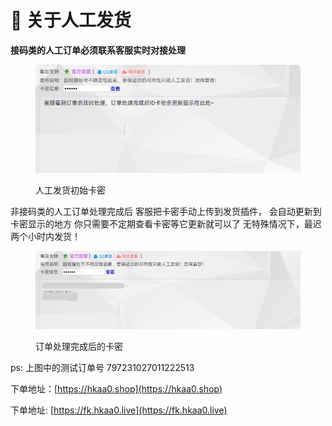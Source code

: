# 🤵 关于人工发货

**接码类的人工订单必须联系客服实时对接处理**

<figure><img src="../.gitbook/assets/image.png" alt=""><figcaption><p>人工发货初始卡密</p></figcaption></figure>

非接码类的人工订单处理完成后 客服把卡密手动上传到发货插件， 会自动更新到卡密显示的地方 你只需要不定期查看卡密等它更新就可以了 无特殊情况下，最迟两个小时内发货！

<figure><img src="../.gitbook/assets/image (1).png" alt=""><figcaption><p>订单处理完成后的卡密</p></figcaption></figure>

ps: 上图中的测试订单号 797231027011222513

下单地址：[https://hkaa0.shop](https://hkaa0.shop)

下单地址:   [https://fk.hkaa0.live](https://fk.hkaa0.live)
